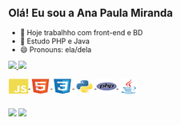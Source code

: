 ## Olá! Eu sou a Ana Paula Miranda 

- 🔭 Hoje trabalhho com front-end e BD
- 🌱 Estudo PHP e Java
- 😄 Pronouns: ela/dela

<div>
  <a href="https://github.com/anaplmiranda">
    <img height="180em" src="https://github-readme-stats.vercel.app/api?username=anaplmiranda&show_icons=true&theme=dracula&include_all_commits=true&count_private=true"/> 
    <img height="150em" src="https://github-readme-stats.vercel.app/api/top-langs/?username=anaplmiranda&layout=compact&langs_count=16&theme=dracula"/> 
</div>

<div style="display: inline_block"><br>
  <img align="center" alt="Ana-Js" height="30" width="40" src="https://raw.githubusercontent.com/devicons/devicon/master/icons/javascript/javascript-plain.svg">
  <img align="center" alt="Ana-HTML" height="30" width="40" src="https://raw.githubusercontent.com/devicons/devicon/master/icons/html5/html5-original.svg">
  <img align="center" alt="Ana-CSS" height="30" width="40" src="https://raw.githubusercontent.com/devicons/devicon/master/icons/css3/css3-original.svg">
  <img align="center" alt="Ana-Python" height="30" width="40" src="https://raw.githubusercontent.com/devicons/devicon/master/icons/python/python-original.svg">
  <img align="center" alt="Ana-Csharp" height="30" width="40" src="https://raw.githubusercontent.com/devicons/devicon/master/icons/php/php-original.svg">
   <img align="center" alt="Ana-Csharp" height="30" width="40" src="https://raw.githubusercontent.com/devicons/devicon/master/icons/java/java-original.svg"> 
</div>

##

<div> 
  <a href="https://www.instagram.com/mirandaanap/" target="_blank"><img src="https://img.shields.io/badge/-Instagram-%23E4405F?style=for-the-badge&logo=instagram&logoColor=white" target="_blank"></a>
  <a href="https://www.linkedin.com/in/anap-miranda/" target="_blank"><img src="https://img.shields.io/badge/-LinkedIn-%230077B5?style=for-the-badge&logo=linkedin&logoColor=white" target="_blank"></a> 
</div>

